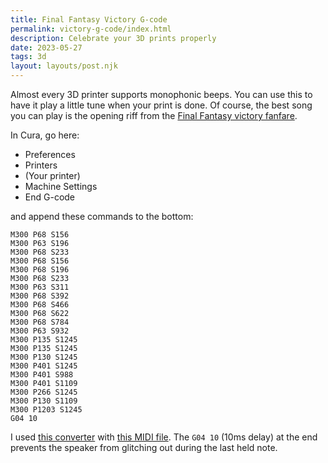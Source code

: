 ```yaml
---
title: Final Fantasy Victory G-code
permalink: victory-g-code/index.html
description: Celebrate your 3D prints properly
date: 2023-05-27
tags: 3d
layout: layouts/post.njk
---
```


Almost every 3D printer supports monophonic beeps. You can use this to have it play a little tune when your print is done. Of course, the best song you can play is the opening riff from the [Final Fantasy victory fanfare](https://www.youtube.com/watch?v=PZ_7ipJ6Cx8).

In Cura, go here:

 * Preferences
 * Printers
 * (Your printer)
 * Machine Settings
 * End G-code

and append these commands to the bottom:

```
M300 P68 S156
M300 P63 S196
M300 P68 S233
M300 P68 S156
M300 P68 S196
M300 P68 S233
M300 P63 S311
M300 P68 S392
M300 P68 S466
M300 P68 S622
M300 P68 S784
M300 P63 S932
M300 P135 S1245
M300 P135 S1245
M300 P130 S1245
M300 P401 S1245
M300 P401 S988
M300 P401 S1109
M300 P266 S1245
M300 P130 S1109
M300 P1203 S1245
G04 10
```

I used [this converter](https://alexyu132.github.io/midi-m300/) with [this MIDI file](https://thefinalfantasy.net/ff1/music-midi.html). The `G04 10` (10ms delay) at the end prevents the speaker from glitching out during the last held note.
